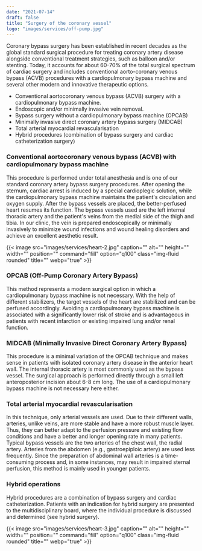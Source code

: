 ```yaml
---
date: "2021-07-14"
draft: false
title: "Surgery of the coronary vessel"
logo: "images/services/off-pump.jpg"
---
```


Coronary bypass surgery has been established in recent decades as the global standard surgical procedure for treating coronary artery disease alongside conventional treatment strategies, such as balloon and/or stenting. Today, it accounts for about 60-70% of the total surgical spectrum of cardiac surgery and includes conventional aorto-coronary venous bypass (ACVB) procedures with a cardiopulmonary bypass machine and several other modern and innovative therapeutic options.

- Conventional aortocoronary venous bypass (ACVB) surgery with a cardiopulmonary bypass machine.
- Endoscopic and/or minimally invasive vein removal.
- Bypass surgery without a cardiopulmonary bypass machine (OPCAB)
- Minimally invasive direct coronary artery bypass surgery (MIDCAB)
- Total arterial myocardial revascularisation 
- Hybrid procedures (combination of bypass surgery and cardiac catheterization surgery)

### Conventional aortocoronary venous bypass (ACVB) with cardiopulmonary bypass machine

This procedure is performed under total anesthesia and is one of our standard coronary artery bypass surgery procedures. After opening the sternum, cardiac arrest is induced by a special cardioplegic solution, while the cardiopulmonary bypass machine maintains the patient's circulation and oxygen supply. After the bypass vessels are placed, the better-perfused heart resumes its function. The bypass vessels used are the left internal thoracic artery and the patient's veins from the medial side of the thigh and tibia. In our clinic, the vein is prepared endoscopically or minimally invasively to minimize wound infections and wound healing disorders and achieve an excellent aesthetic result.

{{< image src="images/services/heart-2.jpg" caption="" alt="" height="" width="" position="" command="fill" option="q100" class="img-fluid rounded" title="" webp="true" >}}

### OPCAB (Off-Pump Coronary Artery Bypass)

This method represents a modern surgical option in which a cardiopulmonary bypass machine is not necessary. With the help of different stabilizers, the target vessels of the heart are stabilized and can be perfused accordingly. Avoiding a cardiopulmonary bypass machine is associated with a significantly lower risk of stroke and is advantageous in patients with recent infarction or existing impaired lung and/or renal function.
### MIDCAB (Minimally Invasive Direct Coronary Artery Bypass)

This procedure is a minimal variation of the OPCAB technique and makes sense in patients with isolated coronary artery disease in the anterior heart wall. The internal thoracic artery is most commonly used as the bypass vessel. The surgical approach is performed directly through a small left anteroposterior incision about 6-8 cm long. The use of a cardiopulmonary bypass machine is not necessary here either. 

### Total arterial myocardial revascularisation

In this technique, only arterial vessels are used. Due to their different walls, arteries, unlike veins, are more stable and have a more robust muscle layer. Thus, they can better adapt to the perfusion pressure and existing flow conditions and have a better and longer opening rate in many patients. Typical bypass vessels are the two arteries of the chest wall, the radial artery. Arteries from the abdomen (e.g., gastroepiploic artery) are used less frequently. Since the preparation of abdominal wall arteries is a time-consuming process and, in some instances, may result in impaired sternal perfusion, this method is mainly used in younger patients.

### Hybrid operations

Hybrid procedures are a combination of bypass surgery and cardiac catheterization. Patients with an indication for hybrid surgery are presented to the multidisciplinary board, where the individual procedure is discussed and determined (see hybrid surgery).

{{< image src="images/services/heart-3.jpg" caption="" alt="" height="" width="" position="" command="fill" option="q100" class="img-fluid rounded" title="" webp="true" >}}
